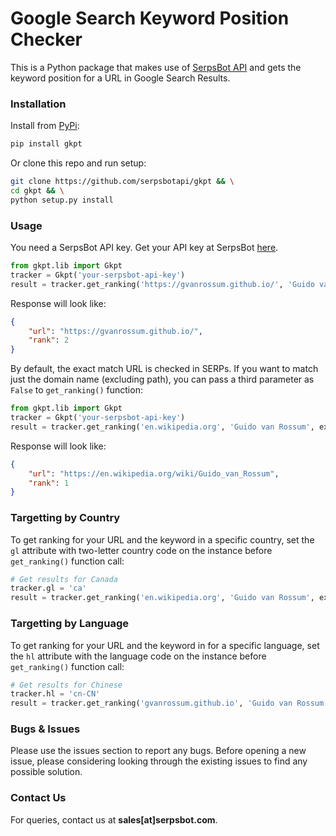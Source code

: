 # Google Search Keyword Position Checker
This is a Python package that makes use of [SerpsBot API](https://serpsbot.com) and gets the keyword position for a URL in Google Search Results.

### Installation
Install from [PyPi](https://pypi.org/project/gkpt/):
```bash
pip install gkpt
```

Or clone this repo and run setup:

```bash
git clone https://github.com/serpsbotapi/gkpt && \
cd gkpt && \
python setup.py install
```

### Usage
You need a SerpsBot API key. Get your API key at SerpsBot [here](https://serpsbot.com).

```python
from gkpt.lib import Gkpt
tracker = Gkpt('your-serpsbot-api-key')
result = tracker.get_ranking('https://gvanrossum.github.io/', 'Guido van Rossum')
```

Response will look like:
```json
{
    "url": "https://gvanrossum.github.io/",
    "rank": 2
}
```

By default, the exact match URL is checked in SERPs. If you want to match just the domain name (excluding path), you can pass a third parameter as `False` to `get_ranking()` function:

```python
from gkpt.lib import Gkpt
tracker = Gkpt('your-serpsbot-api-key')
result = tracker.get_ranking('en.wikipedia.org', 'Guido van Rossum', exactMatchUrl=False)
```
Response will look like:
```json
{
    "url": "https://en.wikipedia.org/wiki/Guido_van_Rossum",
    "rank": 1
}
```

### Targetting by Country
To get ranking for your URL and the keyword in a specific country, set the `gl` attribute with two-letter country code on the instance before `get_ranking()` function call:

```python
# Get results for Canada
tracker.gl = 'ca'
result = tracker.get_ranking('en.wikipedia.org', 'Guido van Rossum', exactMatchUrl=False)
```

### Targetting by Language
To get ranking for your URL and the keyword in for a specific language, set the `hl` attribute with the language code on the instance before `get_ranking()` function call:

```python
# Get results for Chinese
tracker.hl = 'cn-CN'
result = tracker.get_ranking('gvanrossum.github.io', 'Guido van Rossum', exactMatchUrl=False)
```

### Bugs & Issues
Please use the issues section to report any bugs. Before opening a new issue, please considering looking through the existing issues to find any possible solution.

### Contact Us
For queries, contact us at **sales[at]serpsbot.com**.